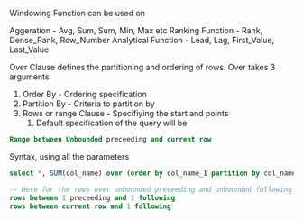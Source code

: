 Windowing Function can be used on 

Aggeration - Avg, Sum, Sum, Min, Max etc
Ranking Function - Rank, Dense_Rank, Row_Number
Analytical Function - Lead, Lag, First_Value, Last_Value

Over Clause defines the partitioning and ordering of rows.  Over takes 3 arguments
1. Order By  - Ordering specification
2. Partition By - Criteria to partition by
3. Rows or range Clause - Specifiying the start and points
	1. Default specification of the query will be 
 
 ```sql 
 Range between Unbounded preceeding and current row
 ```

Syntax, using all the parameters

```sql
select *, SUM(col_name) over (order by col_name_1 partition by col_name2 rows between unbounded preceeding and unbounded following)

-- Here for the rows over unbounded preceeding and unbounded following can be modified as 
rows between 1 preceeding and 1 following
rows between current row and 1 following
```